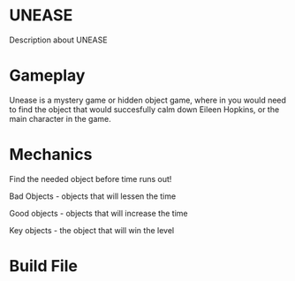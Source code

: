 # UNEASE
  Description about UNEASE
  
# Gameplay
  Unease is a mystery game or hidden object game, where in you would need to find the object that would succesfully calm down Eileen Hopkins, or the main character in the game.
  
# Mechanics 
  Find the needed object before time runs out! 

  Bad Objects - objects that will lessen the time

  Good objects - objects that will increase the time

  Key objects - the object that will win the level
  
# Build File
